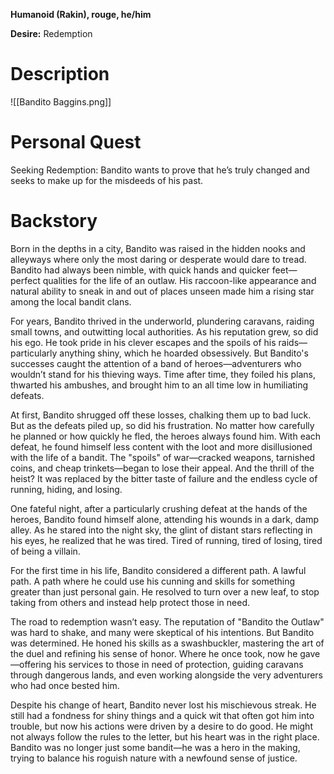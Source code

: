 **Humanoid (Rakin),  rouge, he/him**

**Desire:** Redemption

# Description
![[Bandito Baggins.png]]

# Personal Quest
Seeking Redemption: Bandito wants to prove that he’s truly changed and seeks to make up for the misdeeds of his past.

# Backstory
Born in the depths in a city, Bandito was raised in the hidden nooks and alleyways where only the most daring or desperate would dare to tread. Bandito had always been nimble, with quick hands and quicker feet—perfect qualities for the life of an outlaw. His raccoon-like appearance and natural ability to sneak in and out of places unseen made him a rising star among the local bandit clans.

For years, Bandito thrived in the underworld, plundering caravans, raiding small towns, and outwitting local authorities. As his reputation grew, so did his ego. He took pride in his clever escapes and the spoils of his raids—particularly anything shiny, which he hoarded obsessively. But Bandito's successes caught the attention of a band of heroes—adventurers who wouldn’t stand for his thieving ways. Time after time, they foiled his plans, thwarted his ambushes, and brought him to an all time low in humiliating defeats.

At first, Bandito shrugged off these losses, chalking them up to bad luck. But as the defeats piled up, so did his frustration. No matter how carefully he planned or how quickly he fled, the heroes always found him. With each defeat, he found himself less content with the loot and more disillusioned with the life of a bandit. The "spoils" of war—cracked weapons, tarnished coins, and cheap trinkets—began to lose their appeal. And the thrill of the heist? It was replaced by the bitter taste of failure and the endless cycle of running, hiding, and losing.

One fateful night, after a particularly crushing defeat at the hands of the heroes, Bandito found himself alone, attending his wounds in a dark, damp alley. As he stared into the night sky, the glint of distant stars reflecting in his eyes, he realized that he was tired. Tired of running, tired of losing, tired of being a villain.

For the first time in his life, Bandito considered a different path. A lawful path. A path where he could use his cunning and skills for something greater than just personal gain. He resolved to turn over a new leaf, to stop taking from others and instead help protect those in need.

The road to redemption wasn’t easy. The reputation of "Bandito the Outlaw" was hard to shake, and many were skeptical of his intentions. But Bandito was determined. He honed his skills as a swashbuckler, mastering the art of the duel and refining his sense of honor. Where he once took, now he gave—offering his services to those in need of protection, guiding caravans through dangerous lands, and even working alongside the very adventurers who had once bested him.

Despite his change of heart, Bandito never lost his mischievous streak. He still had a fondness for shiny things and a quick wit that often got him into trouble, but now his actions were driven by a desire to do good. He might not always follow the rules to the letter, but his heart was in the right place. Bandito was no longer just some bandit—he was a hero in the making, trying to balance his roguish nature with a newfound sense of justice.